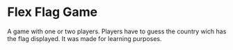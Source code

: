 # Flex Flag Game

A game with one or two players. Players have to guess the country wich has the flag displayed.
It was made for learning purposes.
